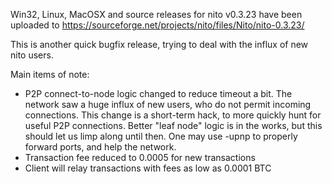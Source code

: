Win32, Linux, MacOSX and source releases for nito v0.3.23 have been uploaded to
https://sourceforge.net/projects/nito/files/Nito/nito-0.3.23/

This is another quick bugfix release, trying to deal with the influx of new nito users.

Main items of note:

* P2P connect-to-node logic changed to reduce timeout a bit.  The network saw a huge influx of new users, who do not permit incoming connections.  This change is a short-term hack, to more quickly hunt for useful P2P connections.  Better "leaf node" logic is in the works, but this should let us limp along until then.  One may use -upnp to properly forward ports, and help the network.
* Transaction fee reduced to 0.0005 for new transactions
* Client will relay transactions with fees as low as 0.0001 BTC
